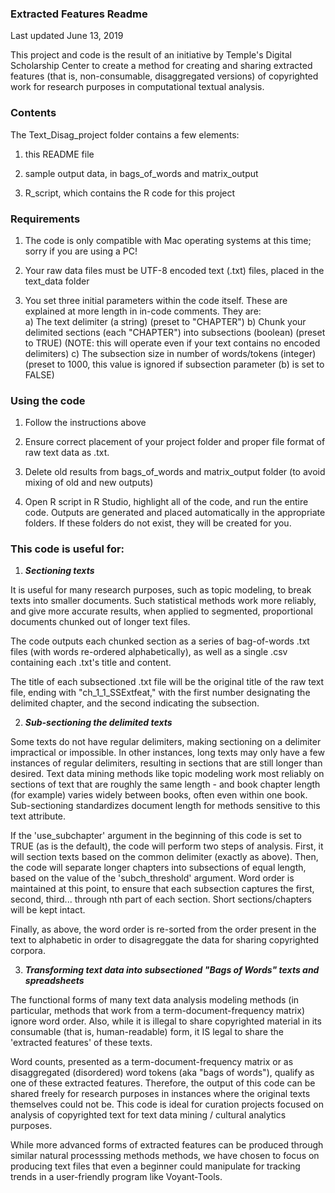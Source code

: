 ### Extracted Features Readme

Last updated June 13, 2019

This project and code is the result of an initiative by Temple's Digital Scholarship Center to create a method for creating and sharing extracted features (that is, non-consumable, disaggregated versions) of copyrighted work for research purposes in computational textual analysis.

### Contents

The Text_Disag_project folder contains a few elements:

1) this README file

2) sample output data, in bags_of_words and matrix_output

3) R_script, which contains the R code for this project

### Requirements

1) The code is only compatible with Mac operating systems at this time; sorry if you are using a PC! 

2) Your raw data files must be UTF-8 encoded text (.txt) files, placed in the text_data folder

3) You set three initial parameters within the code itself. These are explained at more length in in-code comments.  They are:  
     a) The text delimiter (a string) (preset to "CHAPTER")
     b) Chunk your delimited sections (each "CHAPTER") into subsections (boolean) (preset to TRUE) (NOTE: this will operate even if your text contains no encoded delimiters)
     c) The subsection size in number of words/tokens (integer) (preset to 1000, this value is ignored if subsection parameter (b) is set to FALSE)


### Using the code

1) Follow the instructions above

2) Ensure correct placement of your project folder and proper file format of raw text data as .txt. 

3) Delete old results from bags_of_words and matrix_output folder (to avoid mixing of old and new outputs)

4) Open R script in R Studio, highlight all of the code, and run the entire code.  Outputs are generated and placed automatically
   in the appropriate folders. If these folders do not exist, they will be created for you.


### This code is useful for:

1) __*Sectioning texts*__

It is useful for many research purposes, such as topic modeling, to break texts into smaller documents.  Such statistical methods  work more reliably, and give more accurate results, when applied to segmented, proportional documents chunked out of longer text files.

The code outputs each chunked section as a series of bag-of-words .txt files (with words re-ordered alphabetically), as well as a single .csv containing each .txt's title and content.

The title of each subsectioned .txt file will be the original title of the raw text file, ending with "ch_1_1_SSExtfeat," with the first number designating the delimited chapter, and the second indicating the subsection. 

2) __*Sub-sectioning the delimited texts*__

Some texts do not have regular delimiters, making sectioning on a delimiter impractical or impossible.  In other instances, long texts may only have a few instances of regular delimiters, resulting in sections that are still longer than desired.  Text data mining methods like topic modeling  work most reliably on sections of text that are roughly the same length - and book chapter length (for example) varies widely between books,  often even within one book.  Sub-sectioning standardizes document length for methods sensitive to this text attribute.

If the 'use_subchapter' argument in the beginning of this code is set to TRUE (as is the default), the code will  perform two steps of analysis.  First, it will section texts based on the common delimiter (exactly as above).  Then, the code will separate longer chapters into subsections of equal length, based on the value of the 'subch_threshold' argument.  Word order is maintained at this point, to ensure that each subsection captures the first, second, third... through nth part of each section.  Short sections/chapters will be kept intact.

Finally, as above, the word order is re-sorted from the order present in the text to alphabetic in order to disagreggate the data for sharing copyrighted corpora.

3) __*Transforming text data into subsectioned "Bags of Words" texts and spreadsheets*__

The functional forms of many text data analysis modeling methods (in particular, methods that work from a term-document-frequency matrix) ignore word order.  Also, while it is illegal to share copyrighted material in its consumable (that is, human-readable) form, it IS legal to share the 'extracted features' of these texts.  

Word counts, presented as a term-document-frequency matrix or as disaggregated (disordered) word tokens (aka "bags of words"), qualify as one of these extracted features.  Therefore, the output of this code can be shared freely for research purposes in instances where the original texts themselves could not be.  This code is ideal for  curation projects focused on analysis of copyrighted text for text data mining / cultural analytics purposes. 

While more advanced forms of extracted features can be produced through similar natural processsing methods methods, we have chosen to focus on producing text files that even a beginner could manipulate for tracking trends in a user-friendly program like Voyant-Tools.
